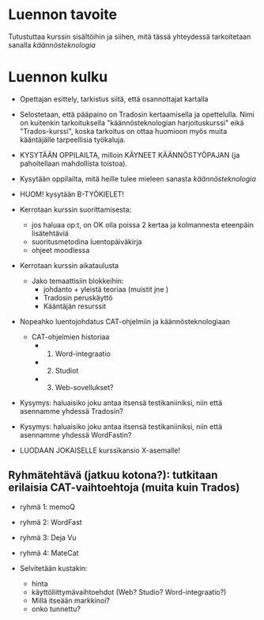 Luennon tavoite
===============

Tutustuttaa kurssin sisältöihin ja siihen, mitä tässä yhteydessä tarkoitetaan sanalla *käännösteknologia*

Luennon kulku
=============


- Opettajan esittely, tarkistus siitä, että osannottajat kartalla

- Selostetaan, että pääpaino on Tradosin kertaamisella ja opettelulla. Nimi on
  kuitenkin tarkoituksella "käännösteknologian harjoituskurssi" eikä
  "Trados-kurssi", koska tarkoitus on ottaa huomioon myös muita kääntäjälle
  tarpeellisia työkaluja. 

- KYSYTÄÄN OPPILAILTA, milloin KÄYNEET KÄÄNNÖSTYÖPAJAN (ja pahoitellaan mahdollista toistoa).

- Kysytään oppilailta, mitä heille tulee mieleen sanasta *käännösteknologia*

- HUOM! kysytään B-TYÖKIELET!

- Kerrotaan kurssin suorittamisesta: 
    - jos haluaa op:t, on OK olla poissa 2 kertaa ja kolmannesta eteenpäin lisätehtäviä
    - suoritusmetodina luentopäiväkirja
    - ohjeet moodlessa

- Kerrotaan kurssin aikataulusta
    - Jako temaattisiin blokkeihin:
        - johdanto + yleistä teoriaa (muistit jne )
        - Tradosin peruskäyttö
        - Kääntäjän resurssit
- Nopeahko luentojohdatus CAT-ohjelmiin ja käännösteknologiaan
    - CAT-ohjelmien historiaa
        - 1. Word-integraatio
        - 2. Studiot
        - 3. Web-sovellukset?

- Kysymys: haluaisiko joku antaa itsensä testikaniiniksi, niin että asennamme yhdessä Tradosin?
- Kysymys: haluaisiko joku antaa itsensä testikaniiniksi, niin että asennamme yhdessä WordFastin?

- LUODAAN JOKAISELLE kurssikansio X-asemalle!

Ryhmätehtävä (jatkuu kotona?): tutkitaan erilaisia CAT-vaihtoehtoja (muita kuin Trados)
---------------------------------------------------------------------------------------

- ryhmä 1: memoQ
- ryhmä 2: WordFast
- ryhmä 3: Deja Vu
- ryhmä 4: MateCat

- Selvitetään kustakin:
    - hinta
    - käyttöliittymävaihtoehdot (Web? Studio? Word-integraatio?)
    - Millä itseään markkinoi?
    - onko tunnettu?

